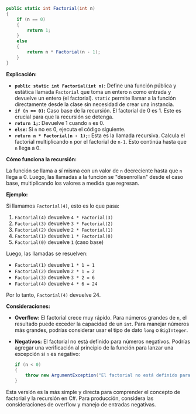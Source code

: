 ```csharp
public static int Factorial(int n)
{
    if (n == 0)
    {
        return 1;
    }
    else
    {
        return n * Factorial(n - 1);
    }
}
```

**Explicación:**

* **`public static int Factorial(int n)`:**  Define una función pública y estática llamada `Factorial` que toma un entero `n` como entrada y devuelve un entero (el factorial).  `static` permite llamar a la función directamente desde la clase sin necesidad de crear una instancia.
* **`if (n == 0)`:** Caso base de la recursión.  El factorial de 0 es 1.  Este es crucial para que la recursión se detenga.
* **`return 1;`:**  Devuelve 1 cuando `n` es 0.
* **`else`:** Si `n` no es 0, ejecuta el código siguiente.
* **`return n * Factorial(n - 1);`:**  Esta es la llamada recursiva. Calcula el factorial multiplicando `n` por el factorial de `n-1`.  Esto continúa hasta que `n` llega a 0.

**Cómo funciona la recursión:**

La función se llama a sí misma con un valor de `n` decreciente hasta que `n` llega a 0. Luego, las llamadas a la función se "desenrollan" desde el caso base, multiplicando los valores a medida que regresan.

**Ejemplo:**

Si llamamos `Factorial(4)`, esto es lo que pasa:

1. `Factorial(4)` devuelve `4 * Factorial(3)`
2. `Factorial(3)` devuelve `3 * Factorial(2)`
3. `Factorial(2)` devuelve `2 * Factorial(1)`
4. `Factorial(1)` devuelve `1 * Factorial(0)`
5. `Factorial(0)` devuelve `1` (caso base)

Luego, las llamadas se resuelven:

* `Factorial(1)` devuelve `1 * 1 = 1`
* `Factorial(2)` devuelve `2 * 1 = 2`
* `Factorial(3)` devuelve `3 * 2 = 6`
* `Factorial(4)` devuelve `4 * 6 = 24`

Por lo tanto, `Factorial(4)` devuelve 24.

**Consideraciones:**

* **Overflow:** El factorial crece muy rápido. Para números grandes de `n`, el resultado puede exceder la capacidad de un `int`. Para manejar números más grandes, podrías considerar usar el tipo de dato `long` o `BigInteger`.
* **Negativos:**  El factorial no está definido para números negativos.  Podrías agregar una verificación al principio de la función para lanzar una excepción si `n` es negativo:

   ```csharp
   if (n < 0)
   {
       throw new ArgumentException("El factorial no está definido para números negativos.");
   }
   ```

Esta versión es la más simple y directa para comprender el concepto de factorial y la recursión en C#.  Para producción, considera las consideraciones de overflow y manejo de entradas negativas.
